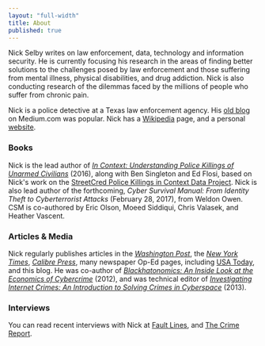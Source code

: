 ```yaml
---
layout: "full-width"
title: About
published: true
---
```


<p>Nick Selby writes on law enforcement, data, technology and information security. He is currently focusing his research in the areas of finding better solutions to the challenges posed by law enforcement and those suffering from mental illness, physical disabilities, and drug addiction. Nick is also conducting research of the dilemmas faced by the millions of people who suffer from chronic pain.</p>

<p>Nick is a police detective at a Texas law enforcement agency.  His <a href="https://medium.com/@nselby/" target="_blank">old blog</a> on Medium.com was popular. Nick has a <a href="https://en.wikipedia.org/wiki/Nick_Selby" target="_blank">Wikipedia</a> page, and a personal <a href="http://nickselby.com" target="_blank">website</a>.</p> 


<h3>Books</h3>

<p>Nick is the lead author of <em><a href="http://www.amazon.com/Context-Understanding-Killings-Unarmed-Civilians-ebook/dp/B01DO9NTAG/ref=sr_1_2" target="_blank">In Context: Understanding Police Killings of Unarmed Civilians</a></em> (2016), along with Ben Singleton and Ed Flosi, based on Nick's work on the <a href="http://streetcredsoftware.com/pkic" target="_blank">StreetCred Police Killings in Context Data Project</a>. Nick is also lead author of the forthcoming, <a href-="https://www.amazon.com/Cyber-Survival-Manual-Identity-Cyberterrorist/dp/1681881756/ref=sr_1_1" target="_blank"><em>Cyber Survival Manual: From Identity Theft to Cyberterrorist Attacks</em></a> (February 28, 2017), from Weldon Owen. CSM is co-authored by Eric Olson, Moeed Siddiqui, Chris Valasek, and Heather Vascent.</p>

<h3>Articles &amp; Media</h3>

<p>Nick regularly publishes articles in the <em><a href="https://www.washingtonpost.com/posteverything/wp/2016/03/03/how-tracking-police-data-by-race-can-make-unfair-laws-look-like-the-cops-fault/" target="_blank">Washington Post</a></em>, the <a href="http://www.nytimes.com/2016/07/09/opinion/bad-guys-win-if-the-police-reject-protests.html?_r=0" target="_blank"><em>New York Times</em></a>, <em><a href="http://calibrepress.com/author/nick-selby-and-aaron-marco/" target="_blank">Calibre Press</a></em>, many newspaper Op-Ed pages, including <a href="www.usatoday.com/story/opinion/2016/04/01/police-body-cameras-accountability-exoneration-evidence-column/82484112/" target="_blank">USA Today</a>, and this blog. He was co-author of <em><a href="http://www.amazon.com/Blackhatonomics-Inside-Look-Economics-Cybercrime/dp/1597497401" target="_blank">Blackhatonomics: An Inside Look at the Economics of Cybercrime</a></em> (2012), and was technical editor of <em><a href="http://www.amazon.com/Investigating-Internet-Crimes-Introduction-Cyberspace/dp/0124078176/ref=asap_bc?ie=UTF8" target="_blank">Investigating Internet Crimes: An Introduction to Solving Crimes in Cyberspace</a></em> (2013).</p>

<h3>Interviews</h3>

<p>You can read recent interviews with Nick at <a href="http://mimesislaw.com/fault-lines/cross-nick-selby-a-cop-at-the-crossroad-of-tech-and-reform/12530" target="_blank">Fault Lines</a>, and <a href="http://thecrimereport.org/2016/05/31/doing-the-right-thing-2/" target="_blank">The Crime Report</a>.</p>


